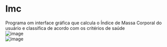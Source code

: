 # Imc
Programa om interface gráfica que calcula o Índice de Massa Corporal  do usuário e  classifica de acordo com os critérios de saúde
<br>
![image](https://user-images.githubusercontent.com/70721670/149195424-85963436-1ea2-410c-9c4b-d9c9ae95de91.png)
<br>
![image](https://user-images.githubusercontent.com/70721670/149195501-bf53b618-92ab-4ff1-ade9-22f33db829a2.png)
